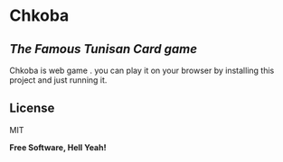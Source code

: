 # Chkoba
## _The Famous Tunisan Card game_


Chkoba is web game . you can play it on your browser by installing this project and just running it.

## License

MIT

**Free Software, Hell Yeah!**
